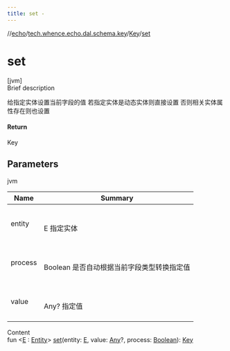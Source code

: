 ```yaml
---
title: set -
---
```

//[echo](../../index.md)/[tech.whence.echo.dal.schema.key](../index.md)/[Key](index.md)/[set](set.md)



# set  
[jvm]  
Brief description  


给指定实体设置当前字段的值 若指定实体是动态实体则直接设置 否则相关实体属性存在则也设置



#### Return  


Key



## Parameters  
  
jvm  
  
|  Name|  Summary| 
|---|---|
| entity| <br><br>E 指定实体<br><br>
| process| <br><br>Boolean 是否自动根据当前字段类型转换指定值<br><br>
| value| <br><br>Any? 指定值<br><br>
  
  
Content  
fun <[E](set.md) : [Entity](../../tech.whence.echo.dal.entity/-entity/index.md)> [set](set.md)(entity: [E](set.md), value: [Any](https://kotlinlang.org/api/latest/jvm/stdlib/kotlin/-any/index.html)?, process: [Boolean](https://kotlinlang.org/api/latest/jvm/stdlib/kotlin/-boolean/index.html)): [Key](index.md)  



